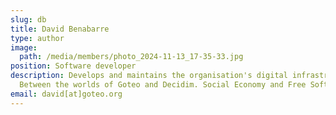 ```yaml
---
slug: db
title: David Benabarre
type: author
image:
  path: /media/members/photo_2024-11-13_17-35-33.jpg
position: Software developer
description: Develops and maintains the organisation's digital infrastructure.
  Between the worlds of Goteo and Decidim. Social Economy and Free Software.
email: david[at]goteo.org
---
```

